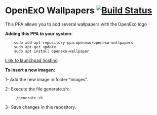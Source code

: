 # OpenExO Wallpapers [![Build Status](https://travis-ci.org/exolever/openexo-wallpapers.svg?branch=master)](https://travis-ci.org/exolever/openexo-wallpapers)

This PPA allows you to add several wallpapers with the OpenExo logo

**Adding this PPA to your system:**

        sudo add-apt-repository ppa:openexo/openexo-wallpapers
        sudo apt-get update
        sudo apt install openexo-wallpaper


[Link to launchpad hosting ](https://launchpad.net/~openexo/+archive/ubuntu/openexo-wallpapers)

**To insert a new imagen:**

1- Add the new image in folder "images".

2- Execute the file generate.sh:

        ./generate.sh

3- Save changes in this repository.
